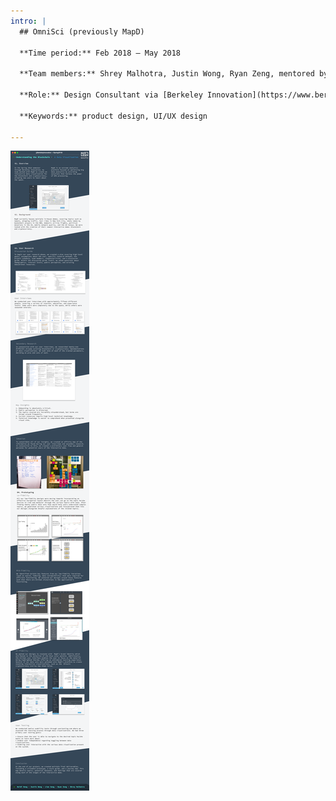 ```yaml
---
intro: |
  ## OmniSci (previously MapD)

  **Time period:** Feb 2018 – May 2018

  **Team members:** Shrey Malhotra, Justin Wong, Ryan Zeng, mentored by Lian Song

  **Role:** Design Consultant via [Berkeley Innovation](https://www.berkeleyinnovation.org/about-us) 

  **Keywords:** product design, UI/UX design

---
```



![case study](casestudy.png)


